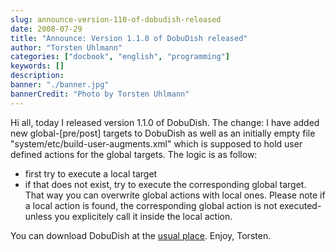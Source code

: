 ```yaml
---
slug: announce-version-110-of-dobudish-released
date: 2008-07-29
title: "Announce: Version 1.1.0 of DobuDish released"
author: "Torsten Uhlmann"
categories: ["docbook", "english", "programming"]
keywords: []
description:
banner: "./banner.jpg"
bannerCredit: "Photo by Torsten Uhlmann"
---
```


Hi all, today I released version 1.1.0 of DobuDish. The change: I have added new global-\[pre/post\] targets to DobuDish as well as an initially empty file "system/etc/build-user-augments.xml" which is supposed to hold user defined actions for the global targets. The logic is as follow:

-   first try to execute a local target
-   if that does not exist, try to execute the corresponding global target. That way you can overwrite global actions with local ones. Please note if a local action is found, the corresponding global action is not executed- unless you explicitely call it inside the local action.

You can download DobuDish at the [usual place](http://cms.agynamix.de/downloads/cat_view-2.html). Enjoy, Torsten.
